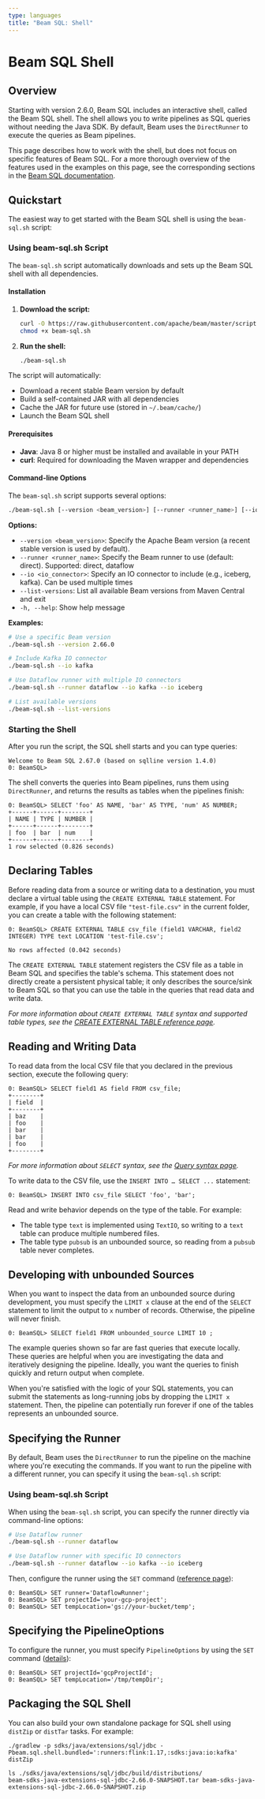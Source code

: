 ```yaml
---
type: languages
title: "Beam SQL: Shell"
---
```

<!--
Licensed under the Apache License, Version 2.0 (the "License");
you may not use this file except in compliance with the License.
You may obtain a copy of the License at

http://www.apache.org/licenses/LICENSE-2.0

Unless required by applicable law or agreed to in writing, software
distributed under the License is distributed on an "AS IS" BASIS,
WITHOUT WARRANTIES OR CONDITIONS OF ANY KIND, either express or implied.
See the License for the specific language governing permissions and
limitations under the License.
-->

# Beam SQL Shell

## Overview

Starting with version 2.6.0, Beam SQL includes an interactive shell, called the Beam SQL shell. The shell allows you to write pipelines as SQL queries without needing the Java SDK. By default, Beam uses the `DirectRunner` to execute the queries as Beam pipelines.

This page describes how to work with the shell, but does not focus on specific features of Beam SQL. For a more thorough overview of the features used in the examples on this page, see the corresponding sections in the [Beam SQL documentation](/documentation/dsls/sql/overview/).

## Quickstart

The easiest way to get started with the Beam SQL shell is using the `beam-sql.sh` script:

### Using beam-sql.sh Script

The `beam-sql.sh` script automatically downloads and sets up the Beam SQL shell with all dependencies.

#### Installation

1. **Download the script:**
   ```bash
   curl -O https://raw.githubusercontent.com/apache/beam/master/scripts/beam-sql.sh
   chmod +x beam-sql.sh
   ```

2. **Run the shell:**
   ```bash
   ./beam-sql.sh
   ```

The script will automatically:
- Download a recent stable Beam version by default
- Build a self-contained JAR with all dependencies
- Cache the JAR for future use (stored in `~/.beam/cache/`)
- Launch the Beam SQL shell

#### Prerequisites

- **Java**: Java 8 or higher must be installed and available in your PATH
- **curl**: Required for downloading the Maven wrapper and dependencies

#### Command-line Options

The `beam-sql.sh` script supports several options:

```bash
./beam-sql.sh [--version <beam_version>] [--runner <runner_name>] [--io <io_connector>] [--list-versions] [-h|--help]
```

**Options:**
- `--version <beam_version>`: Specify the Apache Beam version (a recent stable version is used by default).
- `--runner <runner_name>`: Specify the Beam runner to use (default: direct). Supported: direct, dataflow
- `--io <io_connector>`: Specify an IO connector to include (e.g., iceberg, kafka). Can be used multiple times
- `--list-versions`: List all available Beam versions from Maven Central and exit
- `-h, --help`: Show help message

**Examples:**

```bash
# Use a specific Beam version
./beam-sql.sh --version 2.66.0

# Include Kafka IO connector
./beam-sql.sh --io kafka

# Use Dataflow runner with multiple IO connectors
./beam-sql.sh --runner dataflow --io kafka --io iceberg

# List available versions
./beam-sql.sh --list-versions
```


### Starting the Shell

After you run the script, the SQL shell starts and you can type queries:

```
Welcome to Beam SQL 2.67.0 (based on sqlline version 1.4.0)
0: BeamSQL>
```

The shell converts the queries into Beam pipelines, runs them using `DirectRunner`, and returns the results as tables when the pipelines finish:

```
0: BeamSQL> SELECT 'foo' AS NAME, 'bar' AS TYPE, 'num' AS NUMBER;
+------+------+--------+
| NAME | TYPE | NUMBER |
+------+------+--------+
| foo  | bar  | num    |
+------+------+--------+
1 row selected (0.826 seconds)
```

## Declaring Tables

Before reading data from a source or writing data to a destination, you must declare a virtual table using the `CREATE EXTERNAL TABLE` statement. For example, if you have a local CSV file `"test-file.csv"` in the current folder, you can create a table with the following statement:

```
0: BeamSQL> CREATE EXTERNAL TABLE csv_file (field1 VARCHAR, field2 INTEGER) TYPE text LOCATION 'test-file.csv';

No rows affected (0.042 seconds)
```

The `CREATE EXTERNAL TABLE` statement registers the CSV file as a table in Beam SQL and specifies the table's schema. This statement does not directly create a persistent physical table; it only describes the source/sink to Beam SQL so that you can use the table in the queries that read data and write data.

_For more information about `CREATE EXTERNAL TABLE` syntax and supported table types, see the [CREATE EXTERNAL TABLE reference page](/documentation/dsls/sql/create-external-table/)._

## Reading and Writing Data

To read data from the local CSV file that you declared in the previous section, execute the following query:

```
0: BeamSQL> SELECT field1 AS field FROM csv_file;
+--------+
| field  |
+--------+
| baz    |
| foo    |
| bar    |
| bar    |
| foo    |
+--------+
```

_For more information about `SELECT` syntax, see the [Query syntax page](/documentation/dsls/sql/calcite/query-syntax/)._

To write data to the CSV file, use the `INSERT INTO … SELECT ...` statement:

```
0: BeamSQL> INSERT INTO csv_file SELECT 'foo', 'bar';
```
Read and write behavior depends on the type of the table. For example:

*   The table type `text` is implemented using `TextIO`, so writing to a `text` table can produce multiple numbered files.
*   The table type `pubsub` is an unbounded source, so reading from a `pubsub` table never completes.

## Developing with unbounded Sources

When you want to inspect the data from an unbounded source during development, you must specify the `LIMIT x` clause at the end of the `SELECT` statement to limit the output to `x` number of records. Otherwise, the pipeline will never finish.

```
0: BeamSQL> SELECT field1 FROM unbounded_source LIMIT 10 ;
```

The example queries shown so far are fast queries that execute locally. These queries are helpful when you are investigating the data and iteratively designing the pipeline. Ideally, you want the queries to finish quickly and return output when complete.

When you're satisfied with the logic of your SQL statements, you can submit the statements as long-running jobs by dropping the `LIMIT x` statement. Then, the pipeline can potentially run forever if one of the tables represents an unbounded source.

## Specifying the Runner

By default, Beam uses the `DirectRunner` to run the pipeline on the machine where you're executing the commands. If you want to run the pipeline with a different runner, you can specify it using the `beam-sql.sh` script:

### Using beam-sql.sh Script

When using the `beam-sql.sh` script, you can specify the runner directly via command-line options:

```bash
# Use Dataflow runner
./beam-sql.sh --runner dataflow

# Use Dataflow runner with specific IO connectors
./beam-sql.sh --runner dataflow --io kafka --io iceberg
```

Then, configure the runner using the `SET` command ([reference page](/documentation/dsls/sql/set/)):

```
0: BeamSQL> SET runner='DataflowRunner';
0: BeamSQL> SET projectId='your-gcp-project';
0: BeamSQL> SET tempLocation='gs://your-bucket/temp';
```


## Specifying the PipelineOptions

To configure the runner, you must specify `PipelineOptions` by using the `SET` command ([details](/documentation/dsls/sql/set/)):

```
0: BeamSQL> SET projectId='gcpProjectId';
0: BeamSQL> SET tempLocation='/tmp/tempDir';
```
## Packaging the SQL Shell

You can also build your own standalone package for SQL shell using `distZip` or `distTar` tasks. For example:

```
./gradlew -p sdks/java/extensions/sql/jdbc -Pbeam.sql.shell.bundled=':runners:flink:1.17,:sdks:java:io:kafka' distZip

ls ./sdks/java/extensions/sql/jdbc/build/distributions/
beam-sdks-java-extensions-sql-jdbc-2.66.0-SNAPSHOT.tar beam-sdks-java-extensions-sql-jdbc-2.66.0-SNAPSHOT.zip
```

